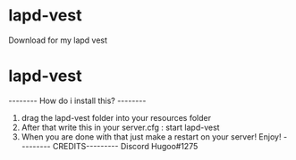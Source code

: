 # lapd-vest
Download for my lapd vest

# lapd-vest
-------- How do i install this? --------
1. drag the lapd-vest folder into your resources folder
2. After that write this in your server.cfg : start lapd-vest 
3. When you are done with that just make a restart on your server! Enjoy!
--------- CREDITS---------
Discord Hugoo#1275

